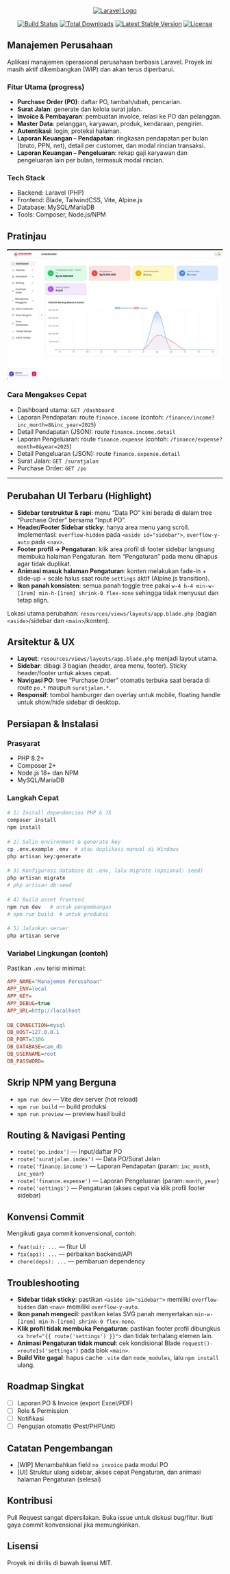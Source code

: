 <p align="center"><a href="https://laravel.com" target="_blank"><img src="https://raw.githubusercontent.com/laravel/art/master/logo-lockup/5%20SVG/2%20CMYK/1%20Full%20Color/laravel-logolockup-cmyk-red.svg" width="400" alt="Laravel Logo"></a></p>

<p align="center">
<a href="https://github.com/laravel/framework/actions"><img src="https://github.com/laravel/framework/workflows/tests/badge.svg" alt="Build Status"></a>
<a href="https://packagist.org/packages/laravel/framework"><img src="https://img.shields.io/packagist/dt/laravel/framework" alt="Total Downloads"></a>
    <a href="https://packagist.org/packages/laravel/framework"><img src="https://img.shields.io/packagist/v/laravel/framework" alt="Latest Stable Version"></a>
    <a href="https://packagist.org/packages/laravel/framework"><img src="https://img.shields.io/packagist/l/laravel/framework" alt="License"></a>
    </p>

## Manajemen Perusahaan

Aplikasi manajemen operasional perusahaan berbasis Laravel. Proyek ini masih aktif dikembangkan (WIP) dan akan terus diperbarui.

### Fitur Utama (progress)
- **Purchase Order (PO)**: daftar PO, tambah/ubah, pencarian.
- **Surat Jalan**: generate dan kelola surat jalan.
- **Invoice & Pembayaran**: pembuatan invoice, relasi ke PO dan pelanggan.
- **Master Data**: pelanggan, karyawan, produk, kendaraan, pengirim.
- **Autentikasi**: login, proteksi halaman.
- **Laporan Keuangan – Pendapatan**: ringkasan pendapatan per bulan (bruto, PPN, net), detail per customer, dan modal rincian transaksi.
- **Laporan Keuangan – Pengeluaran**: rekap gaji karyawan dan pengeluaran lain per bulan, termasuk modal rincian.

### Tech Stack
- Backend: Laravel (PHP)
- Frontend: Blade, TailwindCSS, Vite, Alpine.js
- Database: MySQL/MariaDB
- Tools: Composer, Node.js/NPM

## Pratinjau

![Tampilan Dashboard](docs/screenshot/dashboard.jpg)

### Cara Mengakses Cepat
- Dashboard utama: `GET /dashboard`
- Laporan Pendapatan: route `finance.income` (contoh: `/finance/income?inc_month=8&inc_year=2025`)
- Detail Pendapatan (JSON): route `finance.income.detail`
- Laporan Pengeluaran: route `finance.expense` (contoh: `/finance/expense?month=8&year=2025`)
- Detail Pengeluaran (JSON): route `finance.expense.detail`
- Surat Jalan: `GET /suratjalan`
- Purchase Order: `GET /po`

---

## Perubahan UI Terbaru (Highlight)
- **Sidebar terstruktur & rapi**: menu “Data PO” kini berada di dalam tree “Purchase Order” bersama “Input PO”.
- **Header/Footer Sidebar sticky**: hanya area menu yang scroll. Implementasi: `overflow-hidden` pada `<aside id="sidebar">`, `overflow-y-auto` pada `<nav>`.
- **Footer profil → Pengaturan**: klik area profil di footer sidebar langsung membuka halaman Pengaturan. Item “Pengaturan” pada menu dihapus agar tidak duplikat.
- **Animasi masuk halaman Pengaturan**: konten melakukan fade-in + slide-up + scale halus saat route `settings` aktif (Alpine.js transition).
- **Ikon panah konsisten**: semua panah toggle tree pakai `w-4 h-4 min-w-[1rem] min-h-[1rem] shrink-0 flex-none` sehingga tidak menyusut dan tetap align.

Lokasi utama perubahan: `resources/views/layouts/app.blade.php` (bagian `<aside>`/sidebar dan `<main>`/konten).

## Arsitektur & UX
- **Layout**: `resources/views/layouts/app.blade.php` menjadi layout utama.
- **Sidebar**: dibagi 3 bagian (header, area menu, footer). Sticky header/footer untuk akses cepat.
- **Navigasi PO**: tree “Purchase Order” otomatis terbuka saat berada di route `po.*` maupun `suratjalan.*`.
- **Responsif**: tombol hamburger dan overlay untuk mobile, floating handle untuk show/hide sidebar di desktop.

## Persiapan & Instalasi

### Prasyarat
- PHP 8.2+
- Composer 2+
- Node.js 18+ dan NPM
- MySQL/MariaDB

### Langkah Cepat
```bash
# 1) Install dependencies PHP & JS
composer install
npm install

# 2) Salin environment & generate key
cp .env.example .env  # atau duplikasi manual di Windows
php artisan key:generate

# 3) Konfigurasi database di .env, lalu migrate (opsional: seed)
php artisan migrate
# php artisan db:seed

# 4) Build asset frontend
npm run dev   # untuk pengembangan
# npm run build  # untuk produksi

# 5) Jalankan server
php artisan serve
```

### Variabel Lingkungan (contoh)
Pastikan `.env` terisi minimal:

```ini
APP_NAME="Manajemen Perusahaan"
APP_ENV=local
APP_KEY=
APP_DEBUG=true
APP_URL=http://localhost

DB_CONNECTION=mysql
DB_HOST=127.0.0.1
DB_PORT=3306
DB_DATABASE=cam_db
DB_USERNAME=root
DB_PASSWORD=
```

## Skrip NPM yang Berguna
- `npm run dev` — Vite dev server (hot reload)
- `npm run build` — build produksi
- `npm run preview` — preview hasil build

## Routing & Navigasi Penting
- `route('po.index')` — Input/daftar PO
- `route('suratjalan.index')` — Data PO/Surat Jalan
- `route('finance.income')` — Laporan Pendapatan (param: `inc_month`, `inc_year`)
- `route('finance.expense')` — Laporan Pengeluaran (param: `month`, `year`)
- `route('settings')` — Pengaturan (akses cepat via klik profil footer sidebar)

## Konvensi Commit
Mengikuti gaya commit konvensional, contoh:
- `feat(ui): ...` — fitur UI
- `fix(api): ...` — perbaikan backend/API
- `chore(deps): ...` — pembaruan dependency

## Troubleshooting
- **Sidebar tidak sticky**: pastikan `<aside id="sidebar">` memiliki `overflow-hidden` dan `<nav>` memiliki `overflow-y-auto`.
- **Ikon panah mengecil**: pastikan kelas SVG panah menyertakan `min-w-[1rem] min-h-[1rem] shrink-0 flex-none`.
- **Klik profil tidak membuka Pengaturan**: pastikan footer profil dibungkus `<a href="{{ route('settings') }}">` dan tidak terhalang elemen lain.
- **Animasi Pengaturan tidak muncul**: cek kondisional Blade `request()->routeIs('settings')` pada blok `<main>`.
- **Build Vite gagal**: hapus cache `.vite` dan `node_modules`, lalu `npm install` ulang.

## Roadmap Singkat
- [ ] Laporan PO & Invoice (export Excel/PDF)
- [ ] Role & Permission
- [ ] Notifikasi
- [ ] Pengujian otomatis (Pest/PHPUnit)

## Catatan Pengembangan
- [WIP] Menambahkan field `no_invoice` pada modul PO
- [UI] Struktur ulang sidebar, akses cepat Pengaturan, dan animasi halaman Pengaturan (selesai)

## Kontribusi
Pull Request sangat dipersilakan. Buka issue untuk diskusi bug/fitur. Ikuti gaya commit konvensional jika memungkinkan.

## Lisensi
Proyek ini dirilis di bawah lisensi MIT.
